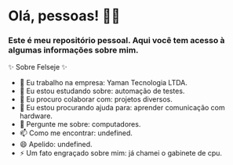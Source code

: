 # Olá, pessoas! 👋😄
### Este é meu repositório pessoal. Aqui você tem acesso à algumas informações sobre mim.

✨ Sobre Felseje ✨

- 🔭 Eu trabalho na empresa: Yaman Tecnologia LTDA.
- 🌱 Eu estou estudando sobre: automação de testes.
- 👯 Eu procuro colaborar com: projetos diversos.
- 🤔 Eu estou procurando ajuda para: aprender comunicação com hardware.
- 💬 Pergunte me sobre: computadores.
- 📫 Como me encontrar: undefined.
- 😄 Apelido: undefined.
- ⚡ Um fato engraçado sobre mim: já chamei o gabinete de cpu.
